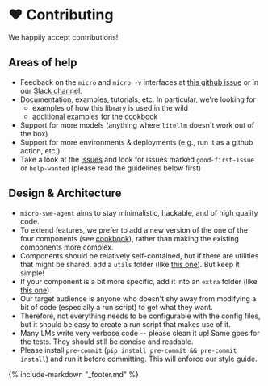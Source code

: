 # ❤️ Contributing

We happily accept contributions!

## Areas of help

- Feedback on the `micro` and `micro -v` interfaces at [this github issue](https://github.com/swe-agent/micro-swe-agent/issues/161) or in our [Slack channel](https://join.slack.com/t/swe-bench/shared_invite/zt-36pj9bu5s-o3_yXPZbaH2wVnxnss1EkQ).
- Documentation, examples, tutorials, etc. In particular, we're looking for
    - examples of how this library is used in the wild
    - additional examples for the [cookbook](advanced/cookbook.md)
- Support for more models (anything where `litellm` doesn't work out of the box)
- Support for more environments & deployments (e.g., run it as a github action, etc.)
- Take a look at the [issues](https://github.com/SWE-agent/micro-swe-agent/issues) and look for issues marked `good-first-issue` or `help-wanted` (please read the guidelines below first)

## Design & Architecture

- `micro-swe-agent` aims to stay minimalistic, hackable, and of high quality code.
- To extend features, we prefer to add a new version of the one of the four components (see [cookbook](advanced/cookbook.md)), rather than making the existing components more complex.
- Components should be relatively self-contained, but if there are utilities that might be shared, add a `utils` folder (like [this one](https://github.com/SWE-agent/micro-swe-agent/tree/main/src/microsweagent/models/utils)). But keep it simple!
- If your component is a bit more specific, add it into an `extra` folder (like [this one](https://github.com/SWE-agent/micro-swe-agent/tree/main/src/microsweagent/run/extra))
- Our target audience is anyone who doesn't shy away from modifying a bit of code (especially a run script) to get what they want.
- Therefore, not everything needs to be configurable with the config files, but it should be easy to create a run script that makes use of it.
- Many LMs write very verbose code -- please clean it up! Same goes for the tests. They should still be concise and readable.
- Please install `pre-commit` (`pip install pre-commit && pre-commit install`) and run it before committing. This will enforce our style guide.

{% include-markdown "_footer.md" %}
